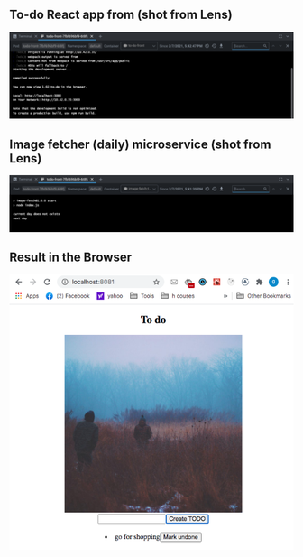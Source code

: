 ## To-do React app from (shot from Lens)

![output](output-1.13-3.png)

## Image fetcher (daily) microservice (shot from Lens)

![output](output-1.13-2.png)

## Result in the Browser

![output](output-1.13-1.png)
